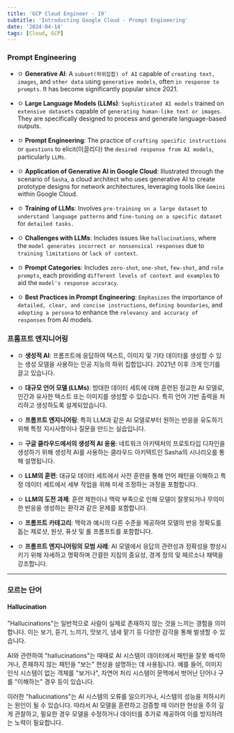 ```yaml
---
title: 'GCP Cloud Engineer - 19'
subtitle: 'Introducting Google Cloud - Prompt Engineering'
date: '2024-04-14'
tags: [Cloud, GCP]
---
```


### Prompt Engineering


- ㅇ **Generative AI**: A `subset(하위집합) of AI` capable of `creating text, images`, and `other data` using `generative models`, often `in response to prompts`. It has become significantly popular since 2021.

- ㅇ **Large Language Models (LLMs)**: `Sophisticated AI models` trained on `extensive datasets` capable of `generating human-like text or images`. They are specifically designed to process and generate language-based outputs.

- ㅇ **Prompt Engineering**: The practice of `crafting specific instructions` or `questions` to elicit(이끌리다) the `desired response from AI models`, particularly `LLMs`.

- ㅇ **Application of Generative AI in Google Cloud**: Illustrated through the scenario of `Sasha`, a cloud architect who uses generative AI to create prototype designs for network architectures, leveraging tools like `Gemini` within Google Cloud.

- ㅇ **Training of LLMs**: Involves `pre-training on a large dataset` to `understand language patterns` and `fine-tuning on a specific dataset` for `detailed tasks.`

- ㅇ **Challenges with LLMs**: Includes issues like `hallucinations`, where the `model generates incorrect or nonsensical responses` due to `training limitations` or `lack of context`.

- ㅇ **Prompt Categories**: Includes `zero-shot`, `one-shot`, `few-shot`, and `role prompts`, each providing `different levels of context and examples` to aid the `model's response accuracy`.

- ㅇ **Best Practices in Prompt Engineering**: `Emphasizes` the importance of `detailed, clear, and concise instructions`, `defining boundaries`, and `adopting a persona` to enhance the `relevancy and accuracy of responses` from AI models.

### 프롬프트 엔지니어링

- ㅇ **생성적 AI**: 프롬프트에 응답하여 텍스트, 이미지 및 기타 데이터를 생성할 수 있는 생성 모델을 사용하는 인공 지능의 하위 집합입니다. 2021년 이후 크게 인기를 끌고 있습니다.

- ㅇ **대규모 언어 모델 (LLMs)**: 방대한 데이터 세트에 대해 훈련된 정교한 AI 모델로, 인간과 유사한 텍스트 또는 이미지를 생성할 수 있습니다. 특히 언어 기반 출력을 처리하고 생성하도록 설계되었습니다.

- ㅇ **프롬프트 엔지니어링**: 특히 LLM과 같은 AI 모델로부터 원하는 반응을 유도하기 위해 특정 지시사항이나 질문을 만드는 실습입니다.

- ㅇ **구글 클라우드에서의 생성적 AI 응용**: 네트워크 아키텍처의 프로토타입 디자인을 생성하기 위해 생성적 AI를 사용하는 클라우드 아키텍트인 Sasha의 시나리오를 통해 설명됩니다.

- ㅇ **LLM의 훈련**: 대규모 데이터 세트에서 사전 훈련을 통해 언어 패턴을 이해하고 특정 데이터 세트에서 세부 작업을 위해 미세 조정하는 과정을 포함합니다.

- ㅇ **LLM의 도전 과제**: 훈련 제한이나 맥락 부족으로 인해 모델이 잘못되거나 무의미한 반응을 생성하는 환각과 같은 문제를 포함합니다.

- ㅇ **프롬프트 카테고리**: 맥락과 예시의 다른 수준을 제공하여 모델의 반응 정확도를 돕는 제로샷, 원샷, 퓨샷 및 롤 프롬프트를 포함합니다.

- ㅇ **프롬프트 엔지니어링의 모범 사례**: AI 모델에서 응답의 관련성과 정확성을 향상시키기 위해 자세하고 명확하며 간결한 지침의 중요성, 경계 정의 및 페르소나 채택을 강조합니다.

--------

### 모르는 단어

#### Hallucination

"Hallucinations"는 일반적으로 사람이 실제로 존재하지 않는 것을 느끼는 경험을 의미합니다. 이는 보기, 듣기, 느끼기, 맛보기, 냄새 맡기 등 다양한 감각을 통해 발생할 수 있습니다.

AI와 관련하여 "hallucinations"는 때때로 AI 시스템이 데이터에서 패턴을 잘못 해석하거나, 존재하지 않는 패턴을 "보는" 현상을 설명하는 데 사용됩니다. 예를 들어, 이미지 인식 시스템이 없는 객체를 "보거나", 자연어 처리 시스템이 문맥에서 벗어난 단어나 구를 "이해하는" 경우 등이 있습니다.

이러한 "hallucinations"는 AI 시스템의 오류를 일으키거나, 시스템의 성능을 저하시키는 원인이 될 수 있습니다. 따라서 AI 모델을 훈련하고 검증할 때 이러한 현상을 주의 깊게 관찰하고, 필요한 경우 모델을 수정하거나 데이터를 추가로 제공하여 이를 방지하려는 노력이 필요합니다.